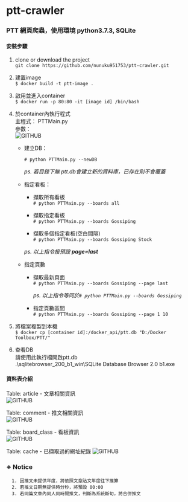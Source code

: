 # ptt-crawler

### PTT 網頁爬蟲，使用環境 python3.7.3, SQLite


#### 安裝步驟
1. clone or download the project  
`git clone https://github.com/nunuku951753/ptt-crawler.git `

2. 建置image  
`$ docker build -t ptt-image . ` 

3. 啟用並進入container  
`$ docker run -p 80:80 -it [image id] /bin/bash `

4. 於container內執行程式  
主程式： PTTMain.py  
參數：  
![GITHUB](https://imgur.com/idpgrQh.png "article")
    * 建立DB：  
      
       `# python PTTMain.py --newDB `  
         
       _ps. 若目錄下無 ptt.db會建立新的資料庫，已存在則不會覆蓋_  
    * 指定看板：  
      
        * 擷取所有看板  
        `# python PTTMain.py --boards all `  
          
        * 擷取指定看板  
        `# python PTTMain.py --boards Gossiping `  
          
        * 擷取多個指定看板(空白間隔)  
        `# python PTTMain.py --boards Gossiping Stock `  
          
        _ps. 以上指令接預設 **page=last**_  
    * 指定頁數  
      
        * 擷取最新頁面  
        `# python PTTMain.py --boards Gossiping --page last `  
          
          _ps. 以上指令等同於`# python PTTMain.py --boards Gossiping `_
        
        * 指定頁數區間  
        `# python PTTMain.py --boards Gossiping --page 1 10 `  
          
5. 將檔案複製到本機          
  `$ docker cp [container id]:/docker_api/ptt.db "D:/Docker Toolbox/PTT/" `  
  
6. 查看DB  
請使用此執行檔開啟ptt.db  
.\sqlitebrowser_200_b1_win\SQLite Database Browser 2.0 b1.exe
  
#### 資料表介紹
Table: article - 文章相關資訊  
![GITHUB](https://imgur.com/WFstI4B.png "article")  
  
Table: comment - 推文相關資訊  
![GITHUB](https://imgur.com/JXRPKW8.png "comment")  

Table: board_class - 看板資訊  
![GITHUB](https://imgur.com/JoMI9CH.png "board class")

Table: cache - 已擷取過的網址紀錄
![GITHUB](https://imgur.com/fzv5L7L.png "cache")  

### ※ Notice
  
      1. 因推文未提供年度，將依照文章貼文年度往下推算
      2. 若推文日期無提供時分秒，將預設 00:00
      3. 若同篇文章內同人同時間推文，判斷為系統斷句，將合併推文
